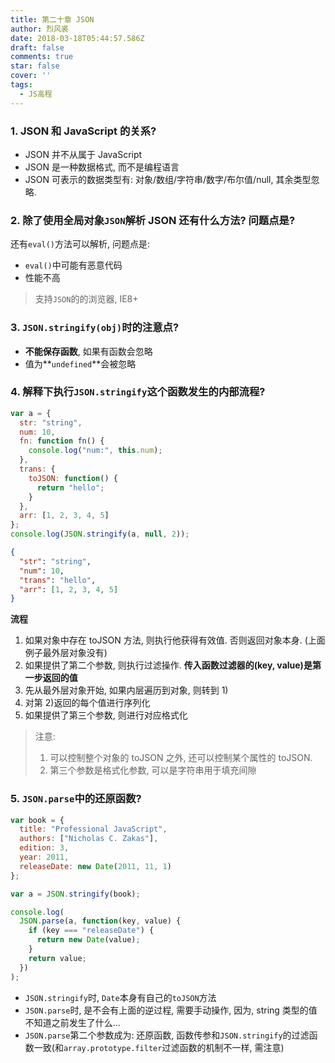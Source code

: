 ```yaml
---
title: 第二十章 JSON
author: 烈风裘
date: 2018-03-18T05:44:57.586Z
draft: false
comments: true
star: false
cover: ''
tags: 
  - JS高程
---
```


### 1. JSON 和 JavaScript 的关系?

* JSON 并不从属于 JavaScript
* JSON 是一种数据格式, 而不是编程语言
* JSON 可表示的数据类型有: 对象/数组/字符串/数字/布尔值/null, 其余类型忽略.

### 2. 除了使用全局对象`JSON`解析 JSON 还有什么方法? 问题点是?

还有`eval()`方法可以解析, 问题点是:

* `eval()`中可能有恶意代码
* 性能不高

> 支持`JSON`的的浏览器, IE8+

### 3. `JSON.stringify(obj)`时的注意点?

* **不能保存函数**, 如果有函数会忽略
* 值为**`undefined`**会被忽略

### 4. 解释下执行`JSON.stringify`这个函数发生的内部流程?

```js
var a = {
  str: "string",
  num: 10,
  fn: function fn() {
    console.log("num:", this.num);
  },
  trans: {
    toJSON: function() {
      return "hello";
    }
  },
  arr: [1, 2, 3, 4, 5]
};
console.log(JSON.stringify(a, null, 2));
```

```json
{
  "str": "string",
  "num": 10,
  "trans": "hello",
  "arr": [1, 2, 3, 4, 5]
}
```

**流程**

1.  如果对象中存在 toJSON 方法, 则执行他获得有效值. 否则返回对象本身. (上面例子最外层对象没有)
2.  如果提供了第二个参数, 则执行过滤操作. **传入函数过滤器的(key, value)是第一步返回的值**
3.  先从最外层对象开始, 如果内层遍历到对象, 则转到 1)
4.  对第 2)返回的每个值进行序列化
5.  如果提供了第三个参数, 则进行对应格式化

> 注意:
>
> 1.  可以控制整个对象的 toJSON 之外, 还可以控制某个属性的 toJSON.
> 2.  第三个参数是格式化参数, 可以是字符串用于填充间隙

### 5. `JSON.parse`中的还原函数?

```js
var book = {
  title: "Professional JavaScript",
  authors: ["Nicholas C. Zakas"],
  edition: 3,
  year: 2011,
  releaseDate: new Date(2011, 11, 1)
};

var a = JSON.stringify(book);

console.log(
  JSON.parse(a, function(key, value) {
    if (key === "releaseDate") {
      return new Date(value);
    }
    return value;
  })
);
```

* `JSON.stringify`时, `Date`本身有自己的`toJSON`方法
* `JSON.parse`时, 是不会有上面的逆过程, 需要手动操作, 因为, string 类型的值不知道之前发生了什么...
* `JSON.parse`第二个参数成为: 还原函数, 函数传参和`JSON.stringify`的过滤函数一致(和`array.prototype.filter`过滤函数的机制不一样, 需注意)
